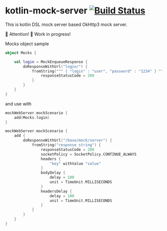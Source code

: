 # kotlin-mock-server [![Build Status](https://travis-ci.com/infeez/kotlin-mock-server.svg?branch=master)](https://travis-ci.com/infeez/kotlin-mock-server)

This is kotlin DSL mock server based OkHttp3 mock server.

🔴 Attention! 
🔨 Work in progress!

Mocks object sample
```kotlin
object Mocks {

    val login = MockEnqueueResponse {
        doResponseWithUrl("login/") {
            fromString(""" { "login" : "user", "password" : "1234" } """) {
                responseStatusCode = 200
            }
        }
    }
}
```
and use with
```kotlin
mockWebServer.mockScenario {
    add(Mocks.login)
}
```

```kotlin
mockWebServer.mockScenario {
    add {
        doResponseWithUrl("/base/mock/server") {
            fromString("response string") {
                responseStatusCode = 200
                socketPolicy = SocketPolicy.CONTINUE_ALWAYS
                headers {
                    "key" withValue "value"
                }
                bodyDelay {
                    delay = 100
                    unit = TimeUnit.MILLISECONDS
                }
                headersDelay {
                    delay = 100
                    unit = TimeUnit.MILLISECONDS
                }
            }
        }
    }
}
```
